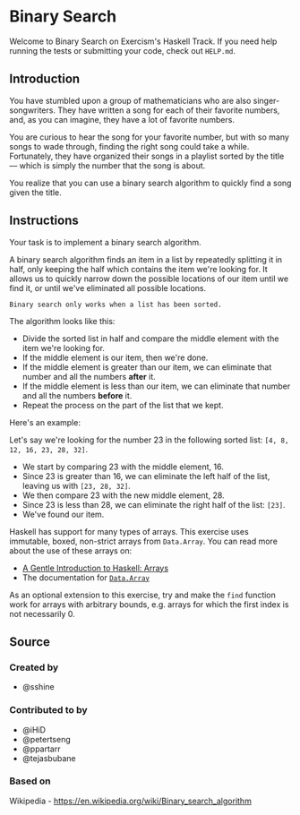 # Binary Search

Welcome to Binary Search on Exercism's Haskell Track.
If you need help running the tests or submitting your code, check out `HELP.md`.

## Introduction

You have stumbled upon a group of mathematicians who are also singer-songwriters.
They have written a song for each of their favorite numbers, and, as you can imagine, they have a lot of favorite numbers.

You are curious to hear the song for your favorite number, but with so many songs to wade through, finding the right song could take a while.
Fortunately, they have organized their songs in a playlist sorted by the title — which is simply the number that the song is about.

You realize that you can use a binary search algorithm to quickly find a song given the title.

## Instructions

Your task is to implement a binary search algorithm.

A binary search algorithm finds an item in a list by repeatedly splitting it in half, only keeping the half which contains the item we're looking for.
It allows us to quickly narrow down the possible locations of our item until we find it, or until we've eliminated all possible locations.

```exercism/caution
Binary search only works when a list has been sorted.
```

The algorithm looks like this:

- Divide the sorted list in half and compare the middle element with the item we're looking for.
- If the middle element is our item, then we're done.
- If the middle element is greater than our item, we can eliminate that number and all the numbers **after** it.
- If the middle element is less than our item, we can eliminate that number and all the numbers **before** it.
- Repeat the process on the part of the list that we kept.

Here's an example:

Let's say we're looking for the number 23 in the following sorted list: `[4, 8, 12, 16, 23, 28, 32]`.

- We start by comparing 23 with the middle element, 16.
- Since 23 is greater than 16, we can eliminate the left half of the list, leaving us with `[23, 28, 32]`.
- We then compare 23 with the new middle element, 28.
- Since 23 is less than 28, we can eliminate the right half of the list: `[23]`.
- We've found our item.

Haskell has support for many types of arrays. This exercise uses immutable,
boxed, non-strict arrays from `Data.Array`. You can read more about the use of
these arrays on:

- [A Gentle Introduction to Haskell: Arrays][1]
- The documentation for [`Data.Array`][2]

As an optional extension to this exercise, try and make the `find` function
work for arrays with arbitrary bounds, e.g. arrays for which the first index is
not necessarily 0.

[1]: https://www.haskell.org/tutorial/arrays.html
[2]: https://hackage.haskell.org/package/array/docs/Data-Array.html

## Source

### Created by

- @sshine

### Contributed to by

- @iHiD
- @petertseng
- @ppartarr
- @tejasbubane

### Based on

Wikipedia - https://en.wikipedia.org/wiki/Binary_search_algorithm
